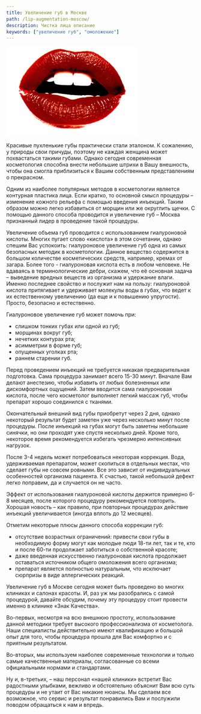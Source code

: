 ```yaml
---
title: Увеличение губ в Москве
path: /lip-augmentation-moscow/
description: Чистка лица описание
keywords: ["увеличение губ", "омоложение"]
---
```


![Увеличение губ](./lip-augmentation.jpg)

Красивые пухленькие губы практически стали эталоном. К сожалению, у
природы свои причуды, поэтому не каждая женщина может похвастаться
такими губами. Однако сегодня современная косметология способна внести
небольшие штрихи в Вашу внешность, чтобы она смогла приблизиться к Вашим
собственным представлениям о прекрасном.

Одним из наиболее популярных методов в косметологии является контурная
пластика лица. Если кратко, то основной смысл процедуры – изменение
кожного рельефа с помощью введения инъекций. Таким образом можно легко
избавиться от морщин или же округлить щечки. С помощью данного способа
проводится и увеличение губ – Москва признанный лидер в проведение
такой процедуры.

Увеличение объема губ проводится с использованием гиалуроновой кислоты.
Многих пугает слово «кислота» в этом сочетании, однако спешим Вас
успокоить: гиалуроновое увеличение губ одна из самых безопасных методик
в косметологии. Данное вещество содержится в большом количестве
косметических средств, например, кремах от загара. Более того -
гиалуроновая кислота есть в любом человеке. Не вдаваясь в
терминологические дебри, скажем, что её основная задача – выведение
вредных веществ из организма и удержание влаги. Именно последнее
свойство и послужит нам на пользу: гиалуроновой кислота притягивает и
удерживает молекулы воды в губах, что ведет к их естественному
увеличению (да еще и к повышению упругости). Просто, безопасно и
естественно.

Гиалуроновое увеличение губ может помочь при:
* слишком тонких губах или одной из губ;
* морщинах вокруг губ;
* нечетких контурах рта;
* асимметрии в форме губ;
* опущенных уголках рта;
* раннем старении губ.

Перед проведением инъекций не требуется никакая предварительная
подготовка. Сама процедура занимает всего 15-30 минут. Вначале Вам
делают анестезию, чтобы избавить от любых болезненных или дискомфортных
ощущений. Затем вводится сама гиалуроновая кислота, после чего
косметолог выполняет легкий массаж губ, чтобы препарат хорошо соединился
с тканями.

Окончательный внешний вид губы приобретут через 2 дня, однако некоторый
результат будет заметен уже через несколько минут после процедуры. После
инъекций на губах могут быть заметны небольшие синячки, но они проходят
уже спустя несколько дней. Кроме того, некоторое время рекомендуется
избегать чрезмерно интенсивных нагрузок.

После 3-4 недель может потребоваться некоторая коррекция. Вода,
удерживаемая препаратом, может скопиться в отдельных местах, что сделает
губы не совсем ровными. Все это зависит от индивидуальных особенностей
организма пациента. К счастью, такой небольшой дефект легко поправим, да
и случается он не часто.

Эффект от использования гиалуроновой кислоты держится примерно 6-8
месяцев, после которого процедуру рекомендуется повторить. Хорошая
новость – как правило, при повторных процедурах действие инъекций
увеличивается (иногда вплоть до 12 месяцев).

Отметим некоторые плюсы данного способа коррекции губ:
* отсутствие возрастных ограничений: привести свои губы в необходимую
  форму могут как молодые люди 18-ти лет, так и те, кто и после 60-ти
  продолжает заботиться о собственной красоте;
* даже введенная искусственно гиалуроновая кислота продолжает оставаться
  источником общего омоложения всего организма;
* препарат является полностью натуральным, что исключает сюрпризы в виде
  аллергических реакций.

Увеличение губ в Москве сегодня может быть проведено во многих клиниках
и салонах красоты. И, раз уж мы разобрались с самой процедурой, давайте
обсудим, почему эту процедуру стоит провести именно в клинике «Знак
Качества».

Во-первых, несмотря на всю внешнюю простоту, использование данной
методики требует высокого профессионализма от косметолога. Наши
специалисты действительно имеют квалификацию и большой опыт для того,
чтобы процедура прошла для Вас комфортно и с приятным результатом.

Во-вторых, мы используем наиболее современные технологии и только самые
качественные материалы, согласованные со всеми официальными нормами и
стандартами.

Ну и, в-третьих, – наш персонал «нашей клиники» встретит Вас
радостными улыбками, вежливо и обстоятельно объяснит Вам всю суть
процедуры и не утаит от Вас никакие нюансы. Мы сделаем все возможное,
что сервис и результат понравились Вам и послужили поводом обращаться к
нам и впредь.

